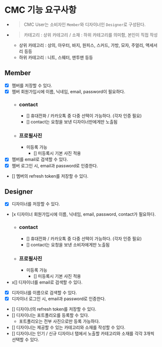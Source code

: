 # CMC 기능 요구사항

- > CMC User는 소비자인 `Member`와 디자이너인 `Designer`로 구성된다.
- > 카테고리 : 상위 카테고리 / 소재 : 하위 카테고리를 의미함, 본인이 직접 작성
  - 상위 카테고리 : 상의, 아우터, 바지, 원피스, 스커드, 가방, 모자, 주얼리, 액세서리 등등
  - 하위 카테고리 : 니트, 스웨터, 맨투맨 등등
## Member
- [x] 멤버를 저장할 수 있다.
- [x] 멤버 회원가입시에 이름, 닉네임, email, password이 필요하다.
  - ### contact
    - [] 휴대전화 / 카카오톡 중 다중 선택이 가능하다. (각자 인증 필요)
    - [] contact는 요청을 보낸 디자이너만에게만 노출됨
  - ### 프로필사진
    - 미등록 가능
      - [] 미등록시 기본 사진 적용
- [x] 멤버를 email로 검색할 수 있다.
- [x] 멤버 로그인 시, email과 password로 인증한다.
- [] 멤버의 refresh token를 저장할 수 있다.

## Designer
- [x] 디자이너를 저장할 수 있다.
- [x 디자이너 회원가입시에 이름, 닉네임, email, password, contact가 필요하다.
  - ### contact
    - [] 휴대전화 / 카카오톡 중 다중 선택이 가능하다. (각자 인증 필요)
    - [] contact는 요청을 보낸 소비자에게만 노출됨
  - ### 프로필사진
    - 미등록 가능
      - [] 미등록시 기본 사진 적용
- x[] 디자이너를 email로 검색할 수 있다.
- [x] 디자이너를 이름으로 검색할 수 있다.
- [x] 디자이너 로그인 시, email과 password로 인증한다.
- [] 디자이너의 refresh token를 저장할 수 있다.
- [] 디자이너는 포트폴리오를 등록할 수 있다.
  - 포트폴리오는 전부 사진으로만 등록 가능하다.
- [] 디자이너는 제공할 수 있는 카테고리와 소재를 작성할 수 있다.
- [] 디자이너는 인기 / 신규 디자이너 탭에서 노출할 카테고리와 소재를 각각 3개씩 선택할 수 있다.